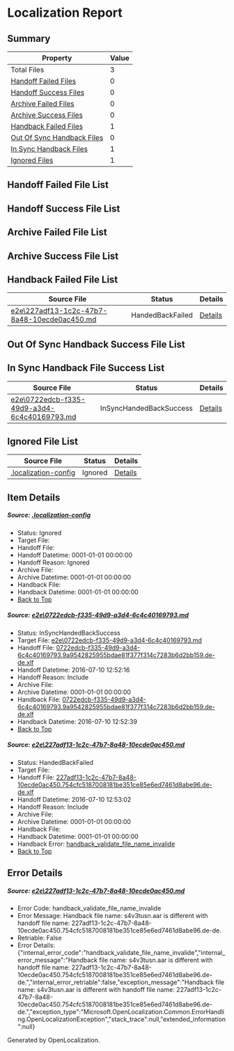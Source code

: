 # <a name='report-top'></a> Localization Report

## Summary
 Property | Value 
 -------- | ----- 
 Total Files | 3
[ Handoff Failed Files ](#handoff-failed-list)| 0
[ Handoff Success Files ](#handoff-success-list)| 0
[ Archive Failed Files ](#archive-failed-list)| 0
[ Archive Success Files ](#archive-success-list)| 0
[ Handback Failed Files ](#handback-failed-list)| 1
[ Out Of Sync Handback Files ](#outofsync-handback-success-list)| 0
[ In Sync Handback Files ](#insync-handback-success-list)| 1
[ Ignored Files ](#ignored-list)| 1

## <a name='handoff-failed-list'></a> Handoff Failed File List

## <a name='handoff-success-list'></a> Handoff Success File List

## <a name='archive-failed-list'></a> Archive Failed File List

## <a name='archive-success-list'></a> Archive Success File List

## <a name='handback-failed-list'></a> Handback Failed File List
 Source File | Status | Details 
 ----------- | ------ | ------- 
 [e2e\227adf13-1c2c-47b7-8a48-10ecde0ac450.md](https://github.com/OpenLocalizationTestOrg/oltest/blob/ec9a87608cd3c62459c87fc8e9f342e24ad934e2/e2e/227adf13-1c2c-47b7-8a48-10ecde0ac450.md) | HandedBackFailed | [Details](#18314e02cd6e0ff478cb9c61a5e5e44f089f755b2)

## <a name='outofsync-handback-success-list'></a> Out Of Sync Handback Success File List

## <a name='insync-handback-success-list'></a> In Sync Handback File Success List
 Source File | Status | Details 
 ----------- | ------ | ------- 
 [e2e\0722edcb-f335-49d9-a3d4-6c4c40169793.md](https://github.com/OpenLocalizationTestOrg/oltest/blob/c1914e26debf7a00202bbd903d75516acfa04a95/e2e/0722edcb-f335-49d9-a3d4-6c4c40169793.md) | InSyncHandedBackSuccess | [Details](#a86e74fedf00656ebe115190a5bfffe5405a33d21)

## <a name='ignored-list'></a> Ignored File List
 Source File | Status | Details 
 ----------- | ------ | ------- 
 [.localization-config](https://github.com/OpenLocalizationTestOrg/oltest/blob/ec9a87608cd3c62459c87fc8e9f342e24ad934e2/.localization-config) | Ignored | [Details](#3d4f252ac210baf56311d7e97dcc2db10974dbd20)

## Item Details
##### <a name='3d4f252ac210baf56311d7e97dcc2db10974dbd20'></a> Source: [.localization-config](https://github.com/OpenLocalizationTestOrg/oltest/blob/ec9a87608cd3c62459c87fc8e9f342e24ad934e2/.localization-config)
* Status: Ignored
* Target File: 
* Handoff File: 
* Handoff Datetime: 0001-01-01 00:00:00
* Handoff Reason: Ignored
* Archive File: 
* Archive Datetime: 0001-01-01 00:00:00
* Handback File: 
* Handback Datetime: 0001-01-01 00:00:00
* [Back to Top](#report-top)

##### <a name='a86e74fedf00656ebe115190a5bfffe5405a33d21'></a> Source: [e2e\0722edcb-f335-49d9-a3d4-6c4c40169793.md](https://github.com/OpenLocalizationTestOrg/oltest/blob/c1914e26debf7a00202bbd903d75516acfa04a95/e2e/0722edcb-f335-49d9-a3d4-6c4c40169793.md)
* Status: InSyncHandedBackSuccess
* Target File: [e2e\0722edcb-f335-49d9-a3d4-6c4c40169793.md](https://github.com/OpenLocalizationTestOrg/oltest-dede-fly/blob/5a528246224891cbd036fa6d50618de2f8373b35/e2e/0722edcb-f335-49d9-a3d4-6c4c40169793.md)
* Handoff File: [0722edcb-f335-49d9-a3d4-6c4c40169793.9a9542825955bdae81f377f314c7283b6d2bb159.de-de.xlf](https://github.com/OpenLocalizationTestOrg/olhandoff-e2e/blob/a9c964144ebc8b036ca494f1ff9443af605c5198/ol-handoff/OpenLocalizationTestOrg/oltest-dede-fly/ci/ht/0722edcb-f335-49d9-a3d4-6c4c40169793.9a9542825955bdae81f377f314c7283b6d2bb159.de-de.xlf)
* Handoff Datetime: 2016-07-10 12:52:16
* Handoff Reason: Include
* Archive File: 
* Archive Datetime: 0001-01-01 00:00:00
* Handback File: [0722edcb-f335-49d9-a3d4-6c4c40169793.9a9542825955bdae81f377f314c7283b6d2bb159.de-de.xlf](https://github.com/OpenLocalizationTestOrg/olhandback-e2e/blob/b95f6492b785ae6b8dec0ce17df4876cbfd7ac8b/ol-handback/OpenLocalizationTestOrg/oltest-dede-fly/ci/ht/0722edcb-f335-49d9-a3d4-6c4c40169793.9a9542825955bdae81f377f314c7283b6d2bb159.de-de.xlf)
* Handback Datetime: 2016-07-10 12:52:39
* [Back to Top](#report-top)

##### <a name='18314e02cd6e0ff478cb9c61a5e5e44f089f755b2'></a> Source: [e2e\227adf13-1c2c-47b7-8a48-10ecde0ac450.md](https://github.com/OpenLocalizationTestOrg/oltest/blob/ec9a87608cd3c62459c87fc8e9f342e24ad934e2/e2e/227adf13-1c2c-47b7-8a48-10ecde0ac450.md)
* Status: HandedBackFailed
* Target File: 
* Handoff File: [227adf13-1c2c-47b7-8a48-10ecde0ac450.754cfc5187008181be351ce85e6ed7461d8abe96.de-de.xlf](https://github.com/OpenLocalizationTestOrg/olhandoff-e2e/blob/587017b0816a8cbbf4ca231e3863d9d35c05410b/ol-handoff/OpenLocalizationTestOrg/oltest-dede-fly/ci/ht/227adf13-1c2c-47b7-8a48-10ecde0ac450.754cfc5187008181be351ce85e6ed7461d8abe96.de-de.xlf)
* Handoff Datetime: 2016-07-10 12:53:02
* Handoff Reason: Include
* Archive File: 
* Archive Datetime: 0001-01-01 00:00:00
* Handback File: 
* Handback Datetime: 0001-01-01 00:00:00
* Handback Error: [handback_validate_file_name_invalide](#18314e02cd6e0ff478cb9c61a5e5e44f089f755b2handback_validate_file_name_invalide)
* [Back to Top](#report-top)


## Error Details
##### <a name='18314e02cd6e0ff478cb9c61a5e5e44f089f755b2handback_validate_file_name_invalide'></a> Source: [e2e\227adf13-1c2c-47b7-8a48-10ecde0ac450.md](#18314e02cd6e0ff478cb9c61a5e5e44f089f755b2)
* Error Code: handback_validate_file_name_invalide
* Error Message: Handback file name: s4v3tusn.aar is different with handoff file name: 227adf13-1c2c-47b7-8a48-10ecde0ac450.754cfc5187008181be351ce85e6ed7461d8abe96.de-de.
* Retriable: False
* Error Details: {"internal_error_code":"handback_validate_file_name_invalide","internal_error_message":"Handback file name: s4v3tusn.aar is different with handoff file name: 227adf13-1c2c-47b7-8a48-10ecde0ac450.754cfc5187008181be351ce85e6ed7461d8abe96.de-de.","internal_error_retriable":false,"exception_message":"Handback file name: s4v3tusn.aar is different with handoff file name: 227adf13-1c2c-47b7-8a48-10ecde0ac450.754cfc5187008181be351ce85e6ed7461d8abe96.de-de.","exception_type":"Microsoft.OpenLocalization.Common.ErrorHandling.OpenLocalizationException","stack_trace":null,"extended_information":null}


Generated by OpenLocalization.
